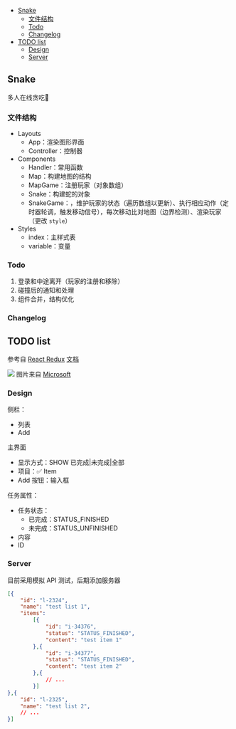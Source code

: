 - [Snake](#snake)
    - [文件结构](#文件结构)
    - [Todo](#todo)
    - [Changelog](#changelog)
- [TODO list](#todo-list)
    - [Design](#design)
    - [Server](#server)

## Snake
多人在线贪吃🐍

### 文件结构
- Layouts
    - App：渲染图形界面
    - Controller：控制器
- Components
    - Handler：常用函数
    - Map：构建地图的结构
    - MapGame：注册玩家（对象数组）
    - Snake：构建蛇的对象
    - SnakeGame：，维护玩家的状态（遍历数组以更新）、执行相应动作（定时器轮调，触发移动信号），每次移动比对地图（边界检测）、渲染玩家（更改 `style`）
- Styles
    - index：主样式表
    - variable：变量

### Todo
1. 登录和中途离开（玩家的注册和移除）
2. 碰撞后的通知和处理
3. 组件合并，结构优化

### Changelog

## TODO list
参考自 [React Redux](https://react-redux.js.org/) [文档](http://cn.redux.js.org/)

![](https://to-do-cdn.microsoft.com/webapp/4687dcb4c4ce7d1688f20fc417518f25cbe89bec59d8d8454ef0a3ebb42ae80a/desktop.jpg)
图片来自 [Microsoft](https://www.microsoft.com/)

### Design
侧栏：
- 列表
- Add

主界面
- 显示方式：SHOW 已完成|未完成|全部
- 项目：✅ Item
- Add 按钮：输入框

任务属性：
- 任务状态：
    - 已完成：STATUS_FINISHED
    - 未完成：STATUS_UNFINISHED
- 内容
- ID

### Server
目前采用模拟 API 测试，后期添加服务器
```json
[{
    "id": "l-2324",
    "name": "test list 1",
    "items":
        [{
            "id": "i-34376",
            "status": "STATUS_FINISHED",
            "content": "test item 1"
        },{
            "id": "i-34377",
            "status": "STATUS_FINISHED",
            "content": "test item 2"
        },{
            // ...
        }]
},{
    "id": "l-2325",
    "name": "test list 2",
    // ...
}]
```
